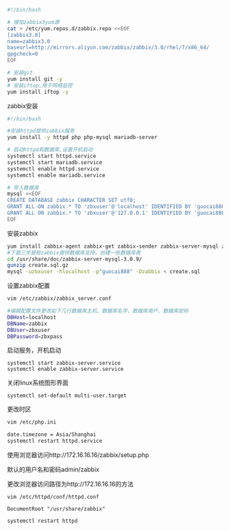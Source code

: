 
```bash
#!/bin/bash

# 增加zabbix3yum源
cat > /etc/yum.repos.d/zabbix.repo <<EOF
[zabbix3.0]
name=zabbix3.0
baseurl=http://mirrors.aliyun.com/zabbix/zabbix/3.0/rhel/7/x86_64/
gpgcheck=0
EOF

# 安装git
yum install git -y
# 安装iftop,用于网络监控
yum install iftop -y
```

zabbix安装

```bash
#!/bin/bash

#安装httpd提供zabbix服务
yum install -y httpd php php-mysql mariadb-server

# 启动httpd和数据库,设置开机启动
systemctl start httpd.service
systemctl start mariadb.service
systemctl enable httpd.service
systemctl enable mariadb.service

# 导入数据库
mysql <<EOF
CREATE DATABASE zabbix CHARACTER SET utf8;
GRANT ALL ON zabbix.* TO 'zbxuser'@'localhost' IDENTIFIED BY 'guocai888';
GRANT ALL ON zabbix.* TO 'zbxuser'@'127.0.0.1' IDENTIFIED BY 'guocai888';
EOF
```

安装zabbix

```bash
yum install zabbix-agent zabbix-get zabbix-sender zabbix-server-mysql zabbix-web zabbix-web-mysql -y
#下面三步是给zabbix提供数据库支持，创建一些数据库表
cd /usr/share/doc/zabbix-server-mysql-3.0.9/
gunzip create.sql.gz
mysql -uzbxuser -hlocalhost -p"guocai888" -Dzabbix < create.sql
```

设置zabbix配置

```bash
vim /etc/zabbix/zabbix_server.conf

#编辑配置文件更改如下几行数据库主机、数据库名字、数据库用户、数据库密码
DBHost=localhost
DBName=zabbix
DBUser=zbxuser
DBPassword=zbxpass
```

启动服务，开机启动

```
systemctl start zabbix-server.service
systemctl enable zabbix-server.service
```

关闭linux系统图形界面

```
systemctl set-default multi-user.target
```


更改时区

```bash
vim /etc/php.ini

date.timezone = Asia/Shanghai
systemctl restart httpd.service
```

使用浏览器访问http://172.16.16.16/zabbix/setup.php

默认的用户名和密码admin/zabbix

更改浏览器访问路径为http://172.16.16.16的方法

```
vim /etc/httpd/conf/httpd.conf

DocumentRoot "/usr/share/zabbix"

systemctl restart httpd
```
